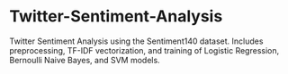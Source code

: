 # Twitter-Sentiment-Analysis
Twitter Sentiment Analysis using the Sentiment140 dataset. Includes preprocessing, TF-IDF vectorization, and training of Logistic Regression, Bernoulli Naive Bayes, and SVM models.
